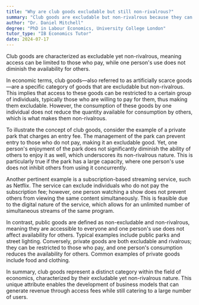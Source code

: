 ```yaml
---
title: "Why are club goods excludable but still non-rivalrous?"
summary: "Club goods are excludable but non-rivalrous because they can restrict access to those who pay, but one person's use doesn't diminish availability for others."
author: "Dr. Daniel Mitchell"
degree: "PhD in Labour Economics, University College London"
tutor_type: "IB Economics Tutor"
date: 2024-07-17
---
```


Club goods are characterized as excludable yet non-rivalrous, meaning access can be limited to those who pay, while one person's use does not diminish the availability for others.

In economic terms, club goods—also referred to as artificially scarce goods—are a specific category of goods that are excludable but non-rivalrous. This implies that access to these goods can be restricted to a certain group of individuals, typically those who are willing to pay for them, thus making them excludable. However, the consumption of these goods by one individual does not reduce the quantity available for consumption by others, which is what makes them non-rivalrous.

To illustrate the concept of club goods, consider the example of a private park that charges an entry fee. The management of the park can prevent entry to those who do not pay, making it an excludable good. Yet, one person's enjoyment of the park does not significantly diminish the ability of others to enjoy it as well, which underscores its non-rivalrous nature. This is particularly true if the park has a large capacity, where one person's use does not inhibit others from using it concurrently.

Another pertinent example is a subscription-based streaming service, such as Netflix. The service can exclude individuals who do not pay the subscription fee; however, one person watching a show does not prevent others from viewing the same content simultaneously. This is feasible due to the digital nature of the service, which allows for an unlimited number of simultaneous streams of the same program.

In contrast, public goods are defined as non-excludable and non-rivalrous, meaning they are accessible to everyone and one person's use does not affect availability for others. Typical examples include public parks and street lighting. Conversely, private goods are both excludable and rivalrous; they can be restricted to those who pay, and one person's consumption reduces the availability for others. Common examples of private goods include food and clothing.

In summary, club goods represent a distinct category within the field of economics, characterized by their excludable yet non-rivalrous nature. This unique attribute enables the development of business models that can generate revenue through access fees while still catering to a large number of users.
    